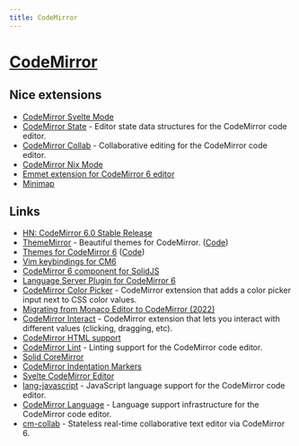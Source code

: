 ```yaml
---
title: CodeMirror
---
```


# [CodeMirror](https://codemirror.net/)

## Nice extensions

- [CodeMirror Svelte Mode](https://github.com/replit/codemirror-lang-svelte)
- [CodeMirror State](https://github.com/codemirror/state) - Editor state data structures for the CodeMirror code editor.
- [CodeMirror Collab](https://github.com/codemirror/collab) - Collaborative editing for the CodeMirror code editor.
- [CodeMirror Nix Mode](https://github.com/replit/codemirror-lang-nix)
- [Emmet extension for CodeMirror 6 editor](https://github.com/emmetio/codemirror6-plugin)
- [Minimap](https://github.com/replit/codemirror-minimap)

## Links

- [HN: CodeMirror 6.0 Stable Release](https://news.ycombinator.com/item?id=31666186)
- [ThemeMirror](https://thememirror.net/) - Beautiful themes for CodeMirror. ([Code](https://github.com/vadimdemedes/thememirror))
- [Themes for CodeMirror 6](https://cm6-themes.netlify.app/) ([Code](https://github.com/craftzdog/cm6-themes))
- [Vim keybindings for CM6](https://github.com/replit/codemirror-vim)
- [CodeMirror 6 component for SolidJS](https://github.com/nimeshnayaju/solid-codemirror)
- [Language Server Plugin for CodeMirror 6](https://github.com/FurqanSoftware/codemirror-languageserver)
- [CodeMirror Color Picker](https://github.com/replit/Codemirror-CSS-color-picker) - CodeMirror extension that adds a color picker input next to CSS color values.
- [Migrating from Monaco Editor to CodeMirror (2022)](https://about.sourcegraph.com/blog/migrating-monaco-codemirror)
- [CodeMirror Interact](https://github.com/replit/codemirror-interact) - CodeMirror extension that lets you interact with different values (clicking, dragging, etc).
- [CodeMirror HTML support](https://github.com/codemirror/lang-html)
- [CodeMirror Lint](https://github.com/codemirror/lint) - Linting support for the CodeMirror code editor.
- [Solid CoreMirror](https://github.com/riccardoperra/solid-codemirror)
- [CodeMirror Indentation Markers](https://github.com/replit/codemirror-indentation-markers)
- [Svelte CodeMirror Editor](https://github.com/touchifyapp/svelte-codemirror-editor)
- [lang-javascript](https://github.com/codemirror/lang-javascript) - JavaScript language support for the CodeMirror code editor.
- [CodeMirror Language](https://github.com/codemirror/language) - Language support infrastructure for the CodeMirror code editor.
- [cm-collab](https://github.com/ekzhang/cm-collab) - Stateless real-time collaborative text editor via CodeMirror 6.
